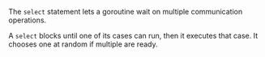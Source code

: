 


The `select` statement lets a goroutine wait on multiple communication operations.

A `select` blocks until one of its cases can run, then it executes that case.  It chooses one at random if multiple are ready.

